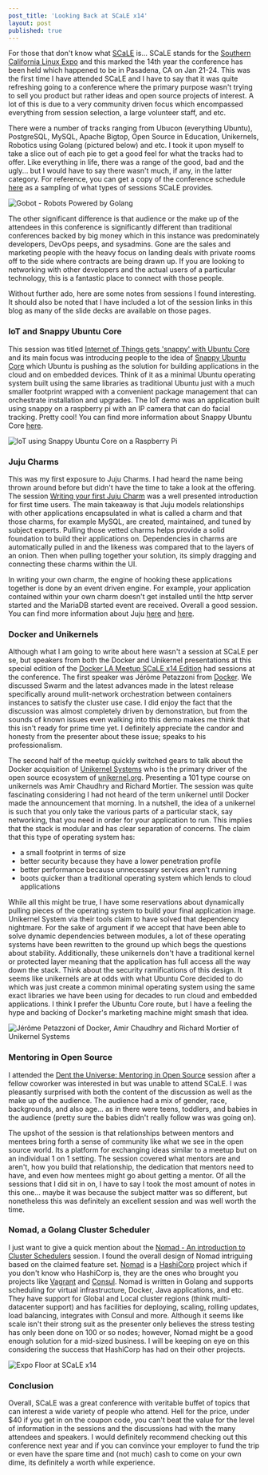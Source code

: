 ```yaml
---
post_title: 'Looking Back at SCaLE x14'
layout: post
published: true
---
```

For those that don't know what [SCaLE](https://www.socallinuxexpo.org/scale/14x) is... SCaLE stands for the [Southern California Linux Expo](https://www.socallinuxexpo.org/scale/14x) and this marked the 14th year the conference has been held which happened to be in Pasadena, CA on Jan 21-24. This was the first time I have attended SCaLE and I have to say that it was quite refreshing going to a conference where the primary purpose wasn't trying to sell you product but rather ideas and open source projects of interest. A lot of this is due to a very community driven focus which encompassed everything from session selection, a large volunteer staff, and etc.

There were a number of tracks ranging from Ubucon (everything Ubuntu), PostgreSQL, MySQL, Apache Bigtop, Open Source in Education, Unikernels, Robotics using Golang (pictured below) and etc. I took it upon myself to take a slice out of each pie to get a good feel for what the tracks had to offer. Like everything in life, there was a range of the good, bad and the ugly... but I would have to say there wasn't much, if any, in the latter category. For reference, you can get a copy of the conference schedule [here](https://www.socallinuxexpo.org/scale/14x/schedule/thursday) as a sampling of what types of sessions SCaLE provides.

![Gobot - Robots Powered by Golang](https://raw.githubusercontent.com/dvonthenen/blog/master/images/gobot.jpg)

The other significant difference is that audience or the make up of the attendees in this conference is significantly different than traditional conferences backed by big money which in this instance was predominately developers, DevOps peeps, and sysadmins. Gone are the sales and marketing people with the heavy focus on landing deals with private rooms off to the side where contracts are being drawn up. If you are looking to networking with other developers and the actual users of a particular technology, this is a fantastic place to connect with those people.

Without further ado, here are some notes from sessions I found interesting. It should also be noted that I have included a lot of the session links in this blog as many of the slide decks are available on those pages.

### IoT and Snappy Ubuntu Core

This session was titled [Internet of Things gets 'snappy' with Ubuntu Core](https://www.socallinuxexpo.org/scale/14x/presentations/internet-things-gets-snappy-ubuntu-core) and its main focus was introducing people to the idea of [Snappy Ubuntu Core](http://www.ubuntu.com/cloud/snappy) which Ubuntu is pushing as the solution for building applications in the cloud  and on embedded devices. Think of it as a minimal Ubuntu operating system built using the same libraries as traditional Ubuntu just with a much smaller footprint wrapped with a convenient package management that can orchestrate installation and upgrades. The IoT demo was an application built using snappy on a raspberry pi with an IP camera that can do facial tracking. Pretty cool! You can find more information about Snappy Ubuntu Core [here](https://developer.ubuntu.com/en/snappy/start/).

![IoT using Snappy Ubuntu Core on a Raspberry Pi](https://raw.githubusercontent.com/dvonthenen/blog/master/images/iot.jpg)

### Juju Charms

This was my first exposure to Juju Charms. I had heard the name being thrown around before but didn't have the time to take a look at the offering. The session [Writing your first Juju Charm](https://www.socallinuxexpo.org/scale/14x/presentations/writing-your-first-juju-charm) was a well presented introduction for first time users. The main takeaway is that Juju models relationships with other applications encapsulated in what is called a charm and that those charms, for example MySQL, are created, maintained, and tuned by subject experts. Pulling those vetted charms helps provide a solid foundation to build their applications on. Dependencies in charms are automatically pulled in and the likeness was compared that to the layers of an onion. Then when pulling together your solution, its simply dragging and connecting these charms within the UI.

In writing your own charm, the engine of hooking these applications together is done by an event driven engine. For example, your application contained within your own charm doesn't get installed until the http server started and the MariaDB started event are received. Overall a good session. You can find more information about Juju [here](https://jujucharms.com/about) and [here](https://jujucharms.com/store?type=charm).

### Docker and Unikernels

Although what I am going to write about here wasn't a session at SCaLE per se, but speakers from both the Docker and Unikernel presentations at this special edition of the [Docker LA Meetup SCaLE x14 Edition](http://www.meetup.com/Docker-Los-Angeles/events/228120991/) had sessions at the conference. The first speaker was Jérôme Petazzoni from [Docker](http://www.docker.com/). We discussed Swarm and the latest advances made in the latest release specifically around mulit-network orchestration between containers instances to satisfy the cluster use case. I did enjoy the fact that the discussion was almost completely driven by demonstration, but from the sounds of known issues even walking into this demo makes me think that this isn't ready for prime time yet. I definitely appreciate the candor and honesty from the presenter about these issue; speaks to his professionalism.

The second half of the meetup quickly switched gears to talk about the Docker acquisition of [Unikernel Systems](http://unikernel.com/) who is the primary driver of the open source ecosystem of [unikernel.org](http://unikernel.org/). Presenting a 101 type course on unikernels was Amir Chaudhry and Richard Mortier. The session was quite fascinating considering I had not heard of the term unikernel until Docker made the announcement that morning. In a nutshell, the idea of a unikernel is such that you only take the various parts of a particular stack, say networking, that you need in order for your application to run. This implies that the stack is modular and has clear separation of concerns. The claim that this type of operating system has:

- a small footprint in terms of size
- better security because they have a lower penetration profile
- better performance because unnecessary services aren't running
- boots quicker than a traditional operating system which lends to cloud applications

While all this might be true, I have some reservations about dynamically pulling pieces of the operating system to build your final application image. Unikernel System via their tools claim to have solved that dependency nightmare. For the sake of argument if we accept that have been able to solve dynamic dependencies between modules, a lot of these operating systems have been rewritten to the ground up which begs the questions about stability. Additionally, these unikernels don't have a traditional kernel or protected layer meaning that the application has full access all the way down the stack. Think about the security ramifications of this design. It seems like unikernels are at odds with what Ubuntu Core decided to do which was just create a common minimal operating system using the same exact libraries we have been using for decades to run cloud and embedded applications. I think I prefer the Ubuntu Core route, but I have a feeling the hype and backing of Docker's marketing machine might smash that idea.  

![Jérôme Petazzoni of Docker, Amir Chaudhry and Richard Mortier of Unikernel Systems](https://raw.githubusercontent.com/dvonthenen/blog/master/images/dockerlameetup.jpg)

### Mentoring in Open Source

I attended the [Dent the Universe: Mentoring in Open Source](https://www.socallinuxexpo.org/scale/14x/presentations/dent-universe-mentoring-open-source) session after a fellow coworker was interested in but was unable to attend SCaLE. I was pleasantly surprised with both the content of the discussion as well as the make up of the audience. The audience had a mix of gender, race, backgrounds, and also age... as in there were teens, toddlers, and babies in the audience (pretty sure the babies didn't really follow was was going on).

The upshot of the session is that relationships between mentors and mentees bring forth a sense of community like what we see in the open source world. Its a platform for exchanging ideas similar to a meetup but on an individual 1 on 1 setting. The session covered what mentors are and aren't, how you build that relationship, the dedication that mentors need to have, and even how mentees might go about getting a mentor. Of all the sessions that I did sit in on, I have to say I took the most amount of notes in this one... maybe it was because the subject matter was so different, but nonetheless this was definitely an excellent session and was well worth the time.

### Nomad, a Golang Cluster Scheduler

I just want to give a quick mention about the [Nomad - An introduction to Cluster Schedulers](https://www.socallinuxexpo.org/scale/14x/presentations/nomad-introduction-cluster-schedulers) session. I found the overall design of Nomad intriguing based on the claimed feature set. [Nomad](https://www.nomadproject.io/) is a [HashiCorp](https://www.hashicorp.com/) project which if you don't know who HashiCorp is, they are the ones who brought you projects like [Vagrant](https://www.vagrantup.com/) and [Consul](https://www.consul.io/). Nomad is written in Golang and supports scheduling for virtual infrastructure, Docker, Java applications, and etc. They have support for Global and Local cluster regions (think multi-datacenter support) and has facilities for deploying, scaling, rolling updates, load balancing, integrates with Consul and more. Although it seems like scale isn't their strong suit as the presenter only believes the stress testing has only been done on 100 or so nodes; however, Nomad might be a good enough solution for a mid-sized business. I will be keeping on eye on this considering the success that HashiCorp has had on their other projects.

![Expo Floor at SCaLE x14](https://raw.githubusercontent.com/dvonthenen/blog/master/images/scalex14.jpg)

### Conclusion

Overall, SCaLE was a great conference with veritable buffet of topics that can interest a wide variety of people who attend. Hell for the price, under $40 if you get in on the coupon code, you can't beat the value for the level of information in the sessions and the discussions had with the many attendees and speakers. I would definitely recommend checking out this conference next year and if you can convince your employer to fund the trip or even have the spare time and (not much) cash to come on your own dime, its definitely a worth while experience.
